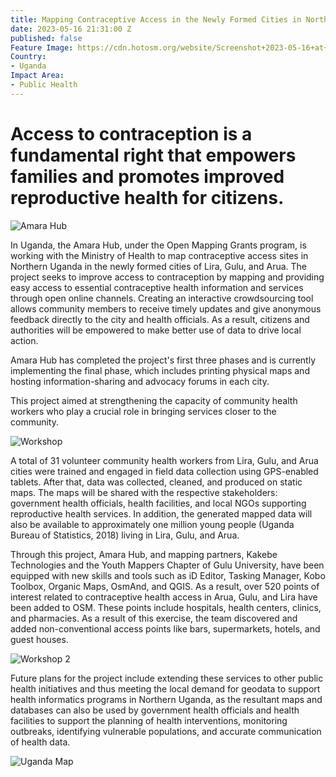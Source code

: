 ```yaml
---
title: Mapping Contraceptive Access in the Newly Formed Cities in Northern Uganda
date: 2023-05-16 21:31:00 Z
published: false
Feature Image: https://cdn.hotosm.org/website/Screenshot+2023-05-16+at+2.31.39+PM.png
Country:
- Uganda
Impact Area:
- Public Health
---
```


<h1>Access to contraception is a fundamental right that empowers families and promotes improved reproductive health for citizens.</h1>

<img src="https://cdn.hotosm.org/website/mapping_contraceptive1.jpg" alt="Amara Hub">

In Uganda, the Amara Hub, under the Open Mapping Grants program, is working with the Ministry of Health to map contraceptive access sites in Northern Uganda in the newly formed cities of Lira, Gulu, and Arua. The project seeks to improve access to contraception by mapping and providing easy access to essential contraceptive health information and services through open online channels.
Creating an interactive crowdsourcing tool allows community members to receive timely updates and give anonymous feedback directly to the city and health officials. As a result, citizens and authorities will be empowered to make better use of data to drive local action.

Amara Hub has completed the project's first three phases and is currently implementing the final phase, which includes printing physical maps and hosting information-sharing and advocacy forums in each city.

This project aimed at strengthening the capacity of community health workers who play a crucial role in bringing services closer to the community.

<img src="https://cdn.hotosm.org/website/mapping_contraceptive2.jpg" alt="Workshop">

A total of 31 volunteer community health workers from Lira, Gulu, and Arua cities were trained and engaged in field data collection using GPS-enabled tablets. After that, data was collected, cleaned, and produced on static maps. The maps will be shared with the respective stakeholders: government health officials, health facilities, and local NGOs supporting reproductive health services. In addition, the generated mapped data will also be available to approximately one million young people (Uganda Bureau of Statistics, 2018) living in Lira, Gulu, and Arua.

Through this project, Amara Hub, and mapping partners, Kakebe Technologies and the Youth Mappers Chapter of Gulu University, have been equipped with new skills and tools such as iD Editor, Tasking Manager, Kobo Toolbox, Organic Maps, OsmAnd, and QGIS. As a result, over 520 points of interest related to contraceptive health access in Arua, Gulu, and Lira have been added to OSM. These points include hospitals, health centers, clinics, and pharmacies. As a result of this exercise, the team discovered and added non-conventional access points like bars, supermarkets, hotels, and guest houses.

<img src="https://cdn.hotosm.org/website/mapping_contraceptive3.jpg" alt="Workshop 2">

Future plans for the project include extending these services to other public health initiatives and thus meeting the local demand for geodata to support health informatics programs in Northern Uganda, as the resultant maps and databases can also be used by government health officials and health facilities to support the planning of health interventions, monitoring outbreaks, identifying vulnerable populations, and accurate communication of health data.

<img src="https://cdn.hotosm.org/website/mapping_contraceptive4.png" alt="Uganda Map">
